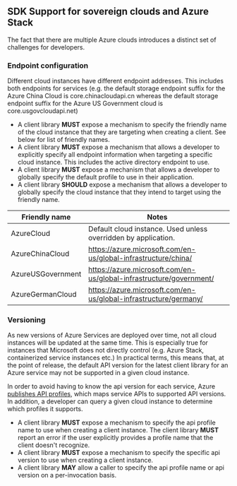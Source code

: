 ## SDK Support for sovereign clouds and Azure Stack

The fact that there are multiple Azure clouds introduces a distinct set of challenges for developers.

### Endpoint configuration
Different cloud instances have different endpoint addresses. This includes both endpoints for services (e.g. the default storage endpoint suffix for the Azure China Cloud is core.chinacloudapi.cn whereas the default storage endpoint suffix for the Azure US Government cloud is core.usgovcloudapi.net)

- A client library **MUST** expose a mechanism to specify the friendly name of the cloud instance that they are targeting when creating a client. See below for list of friendly names.
- A client library **MUST** expose a mechanism that allows a developer to explicitly specify all endpoint information when targeting a specific cloud instance. This includes the active directory endpoint to use.
- A client library **MUST** expose a mechanism that allows a developer to globally specify the default profile to use in their application.
- A client library **SHOULD** expose a mechanism that allows a developer to globally specify the cloud instance that they intend to target using the friendly name.

|Friendly name|Notes|
|-|-|
|AzureCloud|Default cloud instance. Used unless overridden by application.
|AzureChinaCloud|https://azure.microsoft.com/en-us/global-infrastructure/china/|
|AzureUSGovernment|https://azure.microsoft.com/en-us/global-infrastructure/government/|
|AzureGermanCloud|https://azure.microsoft.com/en-us/global-infrastructure/germany/|

### Versioning

As new versions of Azure Services are deployed over time, not all cloud instances will be updated at the same time. This is especially true for instances that Microsoft does not directly control (e.g. Azure Stack, containerized service instances etc.)
In practical terms, this means that, at the point of release, the default API version for the latest client library for an Azure service may not be supported in a given cloud instance.

In order to avoid having to know the api version for each service, Azure [publishes API profiles](https://docs.microsoft.com/en-us/azure-stack/user/azure-stack-profiles-azure-resource-manager-versions?view=azs-1910), which maps service APIs to supported API versions. In addition, a developer can query a given cloud instance to determine which profiles it supports.

- A client library **MUST** expose a mechanism to specify the api profile name to use when creating a client instance. The client library **MUST** report an error if the user explicitly provides a profile name that the client doesn't recognize.
- A client library **MUST** expose a mechanism to specify the specific api version to use when creating a client instance.
- A client library **MAY** allow a caller to specify the api profile name or api version on a per-invocation basis.
